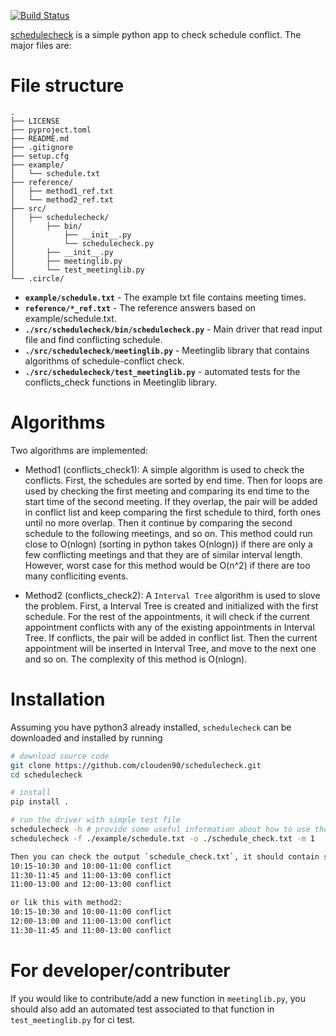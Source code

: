 [![Build Status](https://circleci.com/gh/clouden90/schedulecheck/tree/develop.svg?style=svg)](https://circleci.com/gh/clouden90/schedulecheck/tree/develop)

[schedulecheck](https://github.com/clouden90/schedulecheck.git) is a simple python app to check schedule conflict. The major files are:

# File structure
    .
    ├── LICENSE
    ├── pyproject.toml
    ├── README.md
    ├── .gitignore
    ├── setup.cfg
    ├── example/
    │   └── schedule.txt 
    ├── reference/
    │   ├── method1_ref.txt  
    │   └── method2_ref.txt 
    ├── src/                    
    │   ├── schedulecheck/
    │       ├── bin/
    │           ├── __init__.py
    │           └── schedulecheck.py 
    │       ├── __init__.py  
    │       ├── meetinglib.py  
    │       └── test_meetinglib.py                
    └── .circle/

- **`example/schedule.txt`** - The example txt file contains meeting times.
- **`reference/*_ref.txt`** - The reference answers based on example/schedule.txt.
- **`./src/schedulecheck/bin/schedulecheck.py`** - Main driver that read input file and find conflicting schedule. 
- **`./src/schedulecheck/meetinglib.py`** - Meetinglib library that contains algorithms of schedule-conflict check. 
- **`./src/schedulecheck/test_meetinglib.py`** - automated tests for the conflicts_check functions in Meetinglib library.

# Algorithms
Two algorithms are implemented: 
- Method1 (conflicts_check1): A simple algorithm is used to check the conflicts. First, the schedules are sorted by end time. Then for loops are used by checking 
  the first meeting and comparing its end time to the start time of the second meeting. If they overlap, the pair will be added in conflict list and keep comparing 
  the first schedule to third, forth ones until no more overlap. Then it continue by comparing the second schedule to the following meetings, and so on.
  This method could run close to O(nlogn) (sorting in python takes O(nlogn)) if there are only a few conflicting meetings and that they are of similar interval
  length. However, worst case for this method would be O(n^2) if there are too many confliciting events.
  
- Method2 (conflicts_check2): A `Interval Tree` algorithm is used to slove the problem. First, a Interval Tree is created and initialized with the first schedule. 
  For the rest of the appointments, it will check if the current appointment conflicts with any of the existing appointments in Interval Tree. If conflicts, the 
  pair will be added in conflict list. Then the current appointment will be inserted in Interval Tree, and move to the next one and so on. The complexity of this 
  method is O(nlogn).

# Installation
Assuming you have python3 already installed, `schedulecheck` can be downloaded and installed by running

```bash
# download source code
git clone https://github.com/clouden90/schedulecheck.git
cd schedulecheck

# install
pip install .

# run the driver with simple test file
schedulecheck -h # provide some useful information about how to use the driver 
schedulecheck -f ./example/schedule.txt -o ./schedule_check.txt -m 1

Then you can check the output `schedule_check.txt`, it should contain soemthing like this with method1:
10:15-10:30 and 10:00-11:00 conflict
11:30-11:45 and 11:00-13:00 conflict
11:00-13:00 and 12:00-13:00 conflict

or lik this with method2:
10:15-10:30 and 10:00-11:00 conflict
12:00-13:00 and 11:00-13:00 conflict
11:30-11:45 and 11:00-13:00 conflict
```

# For developer/contributer
If you would like to contribute/add a new function in `meetinglib.py`, you should also add an automated test associated to that function in `test_meetinglib.py` for ci test.
